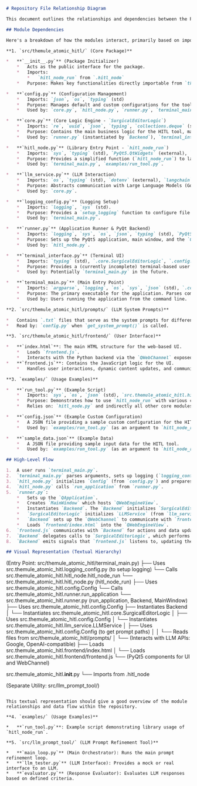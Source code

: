 ```markdown
# Repository File Relationship Diagram

This document outlines the relationships and dependencies between the Python files in the `themule_atomic_hitl` repository.

## Module Dependencies

Here's a breakdown of how the modules interact, primarily based on import statements:

**1. `src/themule_atomic_hitl/` (Core Package)**

*   **`__init__.py`** (Package Initializer)
    *   Acts as the public interface for the package.
    *   Imports:
        *   `hitl_node_run` from `.hitl_node`
    *   Purpose: Makes key functionalities directly importable from `themule_atomic_hitl`.

*   **`config.py`** (Configuration Management)
    *   Imports: `json`, `os`, `typing` (std)
    *   Purpose: Manages default and custom configurations for the tool, including UI elements, LLM settings (providers, prompts, schemas), and file paths.
    *   Used by: `core.py`, `hitl_node.py`, `runner.py`, `terminal_main.py`.

*   **`core.py`** (Core Logic Engine - `SurgicalEditorLogic`)
    *   Imports: `re`, `uuid`, `json`, `typing`, `collections.deque` (std), `.config.Config`, `.llm_service.LLMService`
    *   Purpose: Contains the main business logic for the HITL tool, managing state, edit queues (for hint-based and selection-specific requests), and interactions with the LLM service. It's designed to be UI-agnostic.
    *   Used by: `runner.py` (instantiated by `Backend`), `terminal_interface.py`.

*   **`hitl_node.py`** (Library Entry Point - `hitl_node_run`)
    *   Imports: `sys`, `typing` (std), `PyQt5.QtWidgets` (external), `.config.Config`, `.runner.run_application`
    *   Purpose: Provides a simplified function (`hitl_node_run`) to launch the HITL tool, making it easy to integrate as a library. It handles configuration loading and data preparation.
    *   Used by: `terminal_main.py`, `examples/run_tool.py`.

*   **`llm_service.py`** (LLM Interaction)
    *   Imports: `os`, `typing` (std), `dotenv` (external), `langchain` libraries (external), `jsonschema_pydantic` (external).
    *   Purpose: Abstracts communication with Large Language Models (Google, local OpenAI-compatible). Handles API key management, model selection, structured output generation, and prompt formatting.
    *   Used by: `core.py`.

*   **`logging_config.py`** (Logging Setup)
    *   Imports: `logging`, `sys` (std).
    *   Purpose: Provides a `setup_logging` function to configure file and stream handlers for the application.
    *   Used by: `terminal_main.py`.

*   **`runner.py`** (Application Runner & PyQt Backend)
    *   Imports: `logging`, `sys`, `os`, `json`, `typing` (std), `PyQt5` libraries (external), `.core.SurgicalEditorLogic`, `.config.Config`.
    *   Purpose: Sets up the PyQt5 application, main window, and the `QWebChannel` bridge (`Backend` class) between Python logic (`SurgicalEditorLogic`) and the JavaScript frontend.
    *   Used by: `hitl_node.py`.

*   **`terminal_interface.py`** (Terminal UI)
    *   Imports: `typing` (std), `.core.SurgicalEditorLogic`, `.config.Config`.
    *   Purpose: Provides a (currently incomplete) terminal-based user interface for the tool.
    *   Used by: Potentially `terminal_main.py` in the future.

*   **`terminal_main.py`** (Main Entry Point)
    *   Imports: `argparse`, `logging`, `os`, `sys`, `json` (std), `.config.Config`, `.hitl_node.hitl_node_run`, `.logging_config`.
    *   Purpose: The primary executable for the application. Parses command-line arguments to launch the GUI or terminal mode.
    *   Used by: Users running the application from the command line.

**2. `src/themule_atomic_hitl/prompts/` (LLM System Prompts)**

*   Contains `.txt` files that serve as the system prompts for different LLM tasks (e.g., `editor.txt`, `locator.txt`).
*   Read by: `config.py` when `get_system_prompt()` is called.

**3. `src/themule_atomic_hitl/frontend/` (User Interface)**

*   **`index.html`**: The main HTML structure for the web-based UI.
    *   Loads `frontend.js`.
    *   Interacts with the Python backend via the `QWebChannel` exposed by `runner.py`.
*   **`frontend.js`**: Contains the JavaScript logic for the UI.
    *   Handles user interactions, dynamic content updates, and communication with the Python `Backend` through the `qt.webChannelTransport`.

**3. `examples/` (Usage Examples)**

*   **`run_tool.py`** (Example Script)
    *   Imports: `sys`, `os`, `json` (std), `src.themule_atomic_hitl.hitl_node_run` (project).
    *   Purpose: Demonstrates how to use `hitl_node_run` with various configurations (string input, dictionary input, custom config file).
    *   Relies on: `hitl_node.py` and indirectly all other core modules.

*   **`config.json`** (Example Custom Configuration)
    *   A JSON file providing a sample custom configuration for the HITL tool.
    *   Used by: `examples/run_tool.py` (as an argument to `hitl_node_run`).

*   **`sample_data.json`** (Example Data)
    *   A JSON file providing sample input data for the HITL tool.
    *   Used by: `examples/run_tool.py` (as an argument to `hitl_node_run`).

## High-Level Flow

1.  A user runs `terminal_main.py`.
2.  `terminal_main.py` parses arguments, sets up logging (`logging_config.py`), and loads data. It then calls `hitl_node.hitl_node_run`.
3.  `hitl_node.py` initializes `Config` (from `config.py`) and prepares data.
4.  `hitl_node.py` calls `run_application` from `runner.py`.
5.  `runner.py`:
    *   Sets up the `QApplication`.
    *   Creates `MainWindow` which hosts `QWebEngineView`.
    *   Instantiates `Backend`. The `Backend` initializes `SurgicalEditorLogic` (from `core.py`).
    *   `SurgicalEditorLogic` initializes `LLMService` (from `llm_service.py`). `LLMService` uses `config.py` to get provider details and prompt paths.
    *   `Backend` sets up the `QWebChannel` to communicate with `frontend.js`.
    *   Loads `frontend/index.html` into the `QWebEngineView`.
6.  `frontend.js` communicates with `Backend` for actions and data updates.
7.  `Backend` delegates calls to `SurgicalEditorLogic`, which performs operations (using `LLMService`) and uses callbacks to update `Backend`.
8.  `Backend` emits signals that `frontend.js` listens to, updating the UI.

## Visual Representation (Textual Hierarchy)

```
(Entry Point: src/themule_atomic_hitl/terminal_main.py)
  ├── Uses src.themule_atomic_hitl.logging_config.py (to setup logging)
  └── Calls src.themule_atomic_hitl.hitl_node.hitl_node_run
      └── src.themule_atomic_hitl.hitl_node.py (hitl_node_run)
          ├── Uses src.themule_atomic_hitl.config.Config
          └── Calls src.themule_atomic_hitl.runner.run_application
              └── src.themule_atomic_hitl.runner.py (run_application, Backend, MainWindow)
                  ├── Uses src.themule_atomic_hitl.config.Config
                  ├── Instantiates Backend
                  │   └── Instantiates src.themule_atomic_hitl.core.SurgicalEditorLogic
                  │       ├── Uses src.themule_atomic_hitl.config.Config
                  │       └── Instantiates src.themule_atomic_hitl.llm_service.LLMService
                  │           ├── Uses src.themule_atomic_hitl.config.Config (to get prompt paths)
                  │           │   └── Reads files from src/themule_atomic_hitl/prompts/
                  │           └── (Interacts with LLM APIs: Google, OpenAI-compatible)
                  ├── Loads src.themule_atomic_hitl.frontend/index.html
                  │   └── Loads src.themule_atomic_hitl.frontend/frontend.js
                  └── (PyQt5 components for UI and WebChannel)

src.themule_atomic_hitl.__init__.py
  └── Imports from .hitl_node

(Separate Utility: src/llm_prompt_tool/)
```

This textual representation should give a good overview of the module relationships and data flow within the repository.

**4. `examples/` (Usage Examples)**

*   **`run_tool.py`**: Example script demonstrating library usage of `hitl_node_run`.

**5. `src/llm_prompt_tool/` (LLM Prompt Refinement Tool)**

*   **`main_loop.py`** (Main Orchestrator): Runs the main prompt refinement loop.
*   **`llm_tester.py`** (LLM Interface): Provides a mock or real interface to an LLM.
*   **`evaluator.py`** (Response Evaluator): Evaluates LLM responses based on defined criteria.
```
